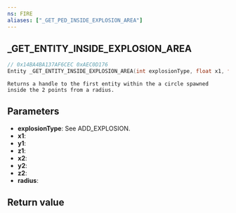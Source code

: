 ```yaml
---
ns: FIRE
aliases: ["_GET_PED_INSIDE_EXPLOSION_AREA"]
---
```

## _GET_ENTITY_INSIDE_EXPLOSION_AREA

```c
// 0x14BA4BA137AF6CEC 0xAEC0D176
Entity _GET_ENTITY_INSIDE_EXPLOSION_AREA(int explosionType, float x1, float y1, float z1, float x2, float y2, float z2, float radius);
```

```
Returns a handle to the first entity within the a circle spawned inside the 2 points from a radius.
```

## Parameters
* **explosionType**: See ADD_EXPLOSION.
* **x1**: 
* **y1**: 
* **z1**: 
* **x2**: 
* **y2**: 
* **z2**: 
* **radius**: 

## Return value

